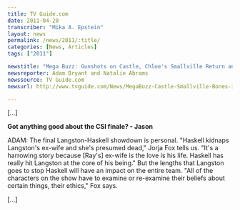 ```yaml
---
title: TV Guide.com
date: 2011-04-20
transcriber: "Mika A. Epstein"
layout: news
permalink: /news/2011/:title/
categories: [News, Articles]
tags: ["2011"]

newstitle: "Mega Buzz: Gunshots on Castle, Chloe's Smallville Return and Bones' Big Finish  "
newsreporter: Adam Bryant and Natalie Abrams
newssource: TV Guide.com
newsurl: http://www.tvguide.com/News/MegaBuzz-Castle-Smallville-Bones-1032052.aspx

---
```


[...]

**Got anything good about the CSI finale? - Jason**

ADAM: The final Langston-Haskell showdown is personal. "Haskell kidnaps Langston's ex-wife and she's presumed dead," Jorja Fox tells us. "It's a harrowing story because [Ray's] ex-wife is the love is his life. Haskell has really hit Langston at the core of his being." But the lengths that Langston goes to stop Haskell will have an impact on the entire team. "All of the characters on the show have to examine or re-examine their beliefs about certain things, their ethics," Fox says.

[...]
